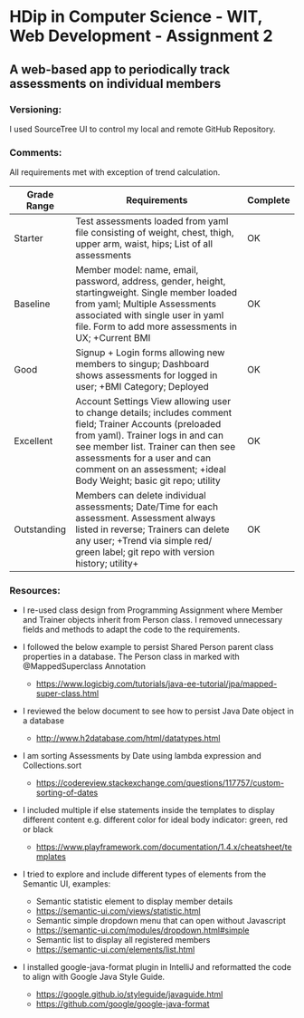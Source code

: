 # HDip in Computer Science - WIT, Web Development - Assignment 2

## A web-based app to periodically track assessments on individual members

### Versioning:

I used SourceTree UI to control my local and remote GitHub Repository.

### Comments:

All requirements met with exception of trend calculation.

| Grade Range | Requirements | Complete |
| ----------- | ------------ | -------- |
| Starter | Test assessments loaded from yaml file consisting of weight, chest, thigh, upper arm, waist, hips; List of all assessments | OK |
| Baseline | Member model: name, email, password, address, gender, height, startingweight. Single member loaded from yaml; Multiple Assessments associated with single user in yaml file. Form to add more assessments in UX; +Current BMI | OK |
| Good | Signup + Login forms allowing new members to singup; Dashboard shows assessments for logged in user; +BMI Category; Deployed | OK | 
| Excellent | Account Settings View allowing user to change details; includes comment field; Trainer Accounts (preloaded from yaml). Trainer logs in and can see member list. Trainer can then see assessments for a user and can comment on an assessment; +ideal Body Weight; basic git repo; utility | OK |
| Outstanding | Members can delete individual assessments; Date/Time for each assessment. Assessment always listed in reverse; Trainers can delete any user; +Trend via simple red/ green label; git repo with version history; utility+ | OK |

### Resources:

- I re-used class design from Programming Assignment where Member and Trainer objects inherit from Person class. I removed unnecessary fields and methods to adapt the code to the requirements. 

- I followed the below example to persist Shared Person parent class properties in a database. The Person class in marked with @MappedSuperclass Annotation
  - https://www.logicbig.com/tutorials/java-ee-tutorial/jpa/mapped-super-class.html

- I reviewed the below document to see how to persist Java Date object in a database
  - http://www.h2database.com/html/datatypes.html

- I am sorting Assessments by Date using lambda expression and Collections.sort
  - https://codereview.stackexchange.com/questions/117757/custom-sorting-of-dates

- I included multiple if else statements inside the templates to display different content e.g. different color for ideal body indicator: green, red or black
  - https://www.playframework.com/documentation/1.4.x/cheatsheet/templates

- I tried to explore and include different types of elements from the Semantic UI, examples:
  - Semantic statistic element to display member details
  - https://semantic-ui.com/views/statistic.html
  - Semantic simple dropdown menu that can open without Javascript
  - https://semantic-ui.com/modules/dropdown.html#simple
  - Semantic list to display all registered members
  - https://semantic-ui.com/elements/list.html

- I installed google-java-format plugin in IntelliJ and reformatted the code to align with Google Java Style Guide.
  - https://google.github.io/styleguide/javaguide.html
  - https://github.com/google/google-java-format


